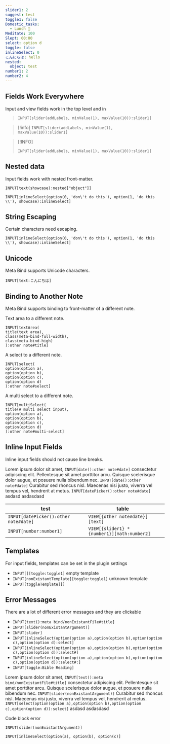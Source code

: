 ```yaml
---
slider1: 2
suggest: test
toggle1: false
Domestic_tasks:
  - Lunch 🍲
Meditate: 100
Slept: 00:00
select: option d
toggle: false
inlineSelect: 0
こんにちは: hello
nested:
  object: test
number1: 2
number2: 4
---
```


## Fields Work Everywhere

Input and view fields work in the top level and in 

> `INPUT[slider(addLabels, minValue(1), maxValue(10)):slider1]`

> [!info]
> `INPUT[slider(addLabels, minValue(1), maxValue(10)):slider1]`

> [!INFO]
> ```meta-bind
> INPUT[slider(addLabels, minValue(1), maxValue(10)):slider1]
> ```

## Nested data

Input fields work with nested front-matter.

`INPUT[text(showcase):nested["object"]]`

`INPUT[inlineSelect(option(0, 'don\'t do this'), option(1, 'do this \\'), showcase):inlineSelect]`

## String Escaping

Certain characters need escaping.

```meta-bind
INPUT[inlineSelect(option(0, 'don\'t do this'), option(1, 'do this \\'), showcase):inlineSelect]
```

## Unicode

Meta Bind supports Unicode characters.

```meta-bind
INPUT[text:こんにちは]
```

## Binding to Another Note

Meta Bind supports binding to front-matter of a different note.

Text area to a different note.
```meta-bind
INPUT[textArea(
title(text area),
class(meta-bind-full-width),
class(meta-bind-high)
):other note#title]
```

A select to a different note.
```meta-bind
INPUT[select(
option(option a),
option(option b),
option(option c),
option(option d)
):other note#select]
```

A multi select to a different note.
```meta-bind
INPUT[multiSelect(
title(A multi select input),
option(option a),
option(option b),
option(option c),
option(option d)
):other note#multi-select]
```

## Inline Input Fields

Inline input fields should not cause line breaks.

Lorem ipsum dolor sit amet, `INPUT[date():other note#date]` consectetur adipiscing elit. Pellentesque sit amet porttitor arcu. Quisque scelerisque dolor augue, et posuere nulla bibendum nec. `INPUT[date():other note#date]` Curabitur sed rhoncus nisl. Maecenas nisi justo, viverra vel tempus vel, hendrerit at metus. `INPUT[datePicker():other note#date]` asdasd asdasdasd


| test | table |  |
| ---- | ---- | ---- |
| `INPUT[datePicker():other note#date]` | `VIEW[{other note#date}][text]` |  |
| `INPUT[number:number1]` | `VIEW[{slider1} * {number1}][math:number2]` |  |

## Templates

For input fields, templates can be set in the plugin settings

- `INPUT[][toggle:toggle1]` empty template
- `INPUT[nonExistantTemplate][toggle:toggle1]` unknown template
- `INPUT[toggleTemplate][]`

## Error Messages

There are a lot of different error messages and they are clickable

- `INPUT[text():meta bind/nonExistantFile#title]`
- `INPUT[slider(nonExistantArgument)]`
- `INPUT[slider]`
- `INPUT[inlineSelect(option(option a),option(option b),option(option c),option(option d):select]`
- `INPUT[inlineSelect(option(option a),option(option b),option(option c),option(option d)):select#]`
- `INPUT[inlineSelect(option(option a),option(option b),option(option c),option(option d)):select#:]`
- `INPUT[toggle:Bible Reading]` 

Lorem ipsum dolor sit amet, `INPUT[text():meta bind/nonExistantFile#title]` consectetur adipiscing elit. Pellentesque sit amet porttitor arcu. Quisque scelerisque dolor augue, et posuere nulla bibendum nec. `INPUT[slider(nonExistantArgument)]` Curabitur sed rhoncus nisl. Maecenas nisi justo, viverra vel tempus vel, hendrerit at metus. `INPUT[select(option(option a),option(option b),option(option c),option(option d)):select]` asdasd asdasdasd

Code block error

```meta-bind
INPUT[slider(nonExistantArgument)]
```

`INPUT[inlineSelect(option(a), option(b), option(c)]`
